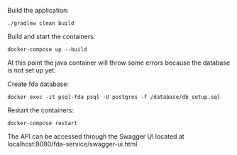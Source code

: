 Build the application:

`./gradlew clean build`

Build and start the containers:

`docker-compose up --build`

At this point the java container will throw some errors because the database is not set up yet.

Create fda database:

`docker exec -it psql-fda psql -U postgres -f /database/db_setup.sql`

Restart the containers:

`docker-compose restart`

The API can be accessed through the Swagger UI located at localhost:8080/fda-service/swagger-ui.html